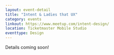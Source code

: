 ```yaml
---
layout: event-detail
title: "Intent & Ladies that UX"
category: events
linkout: https://www.meetup.com/intent-design/
location: Ticketmaster Mobile Studio
eventtype: Design
---
```


Details coming soon!

